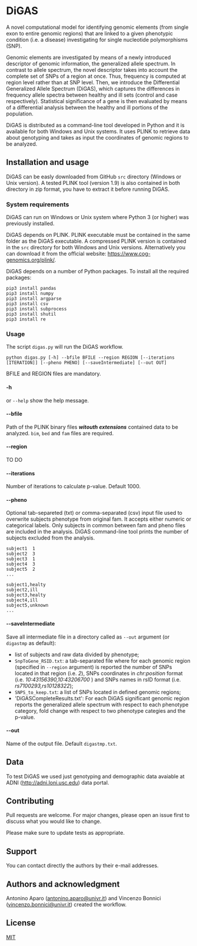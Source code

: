 # DiGAS

A novel computational model for identifying genomic elements (from single exon to entire genomic regions)  that are linked to a given phenotypic condition (i.e. a disease) investigating for single nucleotide polymorphisms (SNP).

Genomic elements are investigated by means of a newly introduced descriptor of genomic information, the generalized allele spectrum. In contrast to allele spectrum, the novel descriptor takes into account the complete set of SNPs of a region at once. Thus, frequency is computed at region level rather than at SNP level. Then, we introduce the Differential Generalized Allele Spectrum (DiGAS), which captures the differences in frequency allele spectra between healthy and ill sets (control and case respectively). Statistical significance of a gene is then evaluated by means of a differential analysis between the healthy and ill portions of the population.

DiGAS is distributed as a command-line tool developed in Python and it is available for both Windows and Unix systems. It uses PLINK to retrieve data about genotyping and takes as input the coordinates of genomic regions to be analyzed.


## Installation and usage

DiGAS can be easly downloaded from GitHub `src` directory (Windows or Unix version). A tested PLINK tool (version 1.9) is also contained in both directory in zip format, you have to extract it before running DiGAS.

### System requirements

DiGAS can run on Windows or Unix system where Python 3 (or higher) was previously installed.

DiGAS depends on PLINK. PLINK executable must be contained in the same folder as the DiGAS executable.
A compressed PLINK version is contained in the `src` directory for both Windows and Unix versions. 
Alternatively you can download it from the official website: https://www.cog-genomics.org/plink/.

DiGAS depends on a number of Python packages. To install all the required packages:

```
pip3 install pandas
pip3 install numpy
pip3 install argparse
pip3 install csv
pip3 install subprocess
pip3 install shutil
pip3 install re
```

### Usage
The script `digas.py` will run the DiGAS workflow.
```
python digas.py [-h] --bfile BFILE --region REGION [--iterations [ITERATION]] [--pheno PHENO] [--saveIntermediate] [--out OUT]
```

BFILE and REGION files are mandatory. 

#### -h
or `--help` show the help message. 

#### --bfile 
Path of the PLINK binary files ***witouth extensions*** contained data to be analyzed. `bim`, `bed` and `fam` files are required.

#### --region
TO DO

#### --iterations
Number of iterations to calculate p-value. Default 1000.

#### --pheno
Optional tab-separeted (txt) or comma-separated (csv) input file used to overwrite subjects phenotype from original fam. It accepts either numeric or categorical labels. 
Only subjects in common between fam and pheno files are included in the analysis. DiGAS command-line tool prints the number of subjects excluded from the analysis.

```
subject1  1  
subject2  3
subject3  1
subject4  3
subject5  2
...
```

```
subject1,healty  
subject2,ill
subject3,healty
subject4,ill
subject5,unknown
...
```

#### --saveIntermediate
Save all intermediate file in a directory called as `--out` argument (or `digastmp` as default): 
- list of subjects and raw data divided by phenotype;
- `SnpToGene_RSID.txt`: a tab-separated file where for each genomic region (specified in `--region` argument) is reported the number of SNPs located in that region (i.e. *2*), SNPs coordinates in *chr:position* format (i.e. *10:43156390,10:43206700* ) and SNPs names in rsID format (i.e. *rs7100293,rs10128322*);
- `SNPS_to_keep.txt`: a list of SNPs located in defined genomic regions;
- 'DiGASCompleteResults.txt': For each DiGAS significant genomic region reports the generalized allele spectrum with respect to each phenotype category, fold change with respect to two phenotype  categies and the p-value.

#### --out
Name of the output file. Default `digastmp.txt`.



## Data

To test DiGAS we used just genotyping and demographic data avaiable at ADNI (http://adni.loni.usc.edu) data portal.


## Contributing
Pull requests are welcome. For major changes, please open an issue first to discuss what you would like to change.

Please make sure to update tests as appropriate.

## Support

You can contact directly the authors by their e-mail addresses.

## Authors and acknowledgment

Antonino Aparo (antonino.aparo@univr.it) and Vincenzo Bonnici (vincenzo.bonnici@univr.it) created the workflow. 

## License
[MIT](https://choosealicense.com/licenses/mit/)

